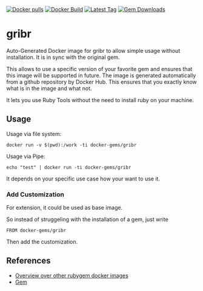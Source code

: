 [![Docker pulls](https://img.shields.io/docker/pulls/rubygem/gribr.svg)](https://hub.docker.com/r/rubygem/gribr/)
[![Docker Build](https://img.shields.io/docker/automated/rubygem/gribr.svg)](https://hub.docker.com/r/rubygem/gribr/)
[![Latest Tag](https://img.shields.io/github/tag/docker-rubygem/gribr.svg)](https://hub.docker.com/r/rubygem/gribr/)
[![Gem Downloads](https://img.shields.io/gem/dt/gribr.svg)](https://rubygems.org/gems/gribr/)
# gribr

Auto-Generated Docker image for gribr to allow simple usage without installation.
It is in sync with the original gem.

This allows to use a specific version of your favorite gem and ensures that this image will be supported in future.
The image is generated automatically from a github repository by Docker Hub.
This ensures that you exactly know what is in the image and what not.

It lets you use Ruby Tools without the need to install ruby on your machine.

## Usage

Usage via file system:

`docker run -v $(pwd):/work -ti docker-gems/gribr`

Usage via Pipe:

`echo "test" | docker run -ti docker-gems/gribr`

It depends on your specific use case how your want to use it.

### Add Customization

For extension, it could be used as base image.

So instead of struggeling with the installation of a gem, just write

`FROM docker-gems/gribr`

Then add the customization.

## References

 - [Overview over other rubygem docker images](https://github.com/thinkbot/docker-rubygem)
 - [Gem](https://rubygems.org/gems/gribr/)
